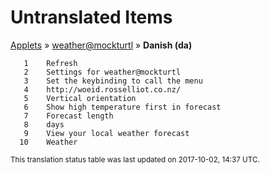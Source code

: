 # Untranslated Items
[Applets](../../../README.md) &#187; [weather@mockturtl](../README.md) &#187; **Danish (da)**

       1	Refresh
       2	Settings for weather@mockturtl
       3	Set the keybinding to call the menu
       4	http://woeid.rosselliot.co.nz/
       5	Vertical orientation
       6	Show high temperature first in forecast
       7	Forecast length
       8	days
       9	View your local weather forecast
      10	Weather

<sup>This translation status table was last updated on 2017-10-02, 14:37 UTC.</sup>

